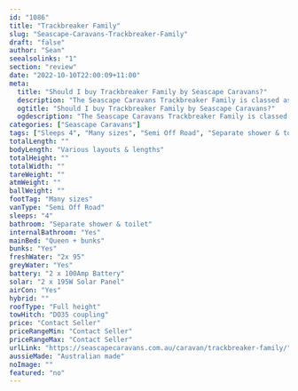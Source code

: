 ```yaml
---
id: "1086"
title: "Trackbreaker Family"
slug: "Seascape-Caravans-Trackbreaker-Family"
draft: "false"
author: "Sean"
seealsolinks: "1"
section: "review"
date: "2022-10-10T22:00:09+11:00"
meta:
  title: "Should I buy Trackbreaker Family by Seascape Caravans?"
  description: "The Seascape Caravans Trackbreaker Family is classed as Semi Off Road, and sleeps 4 people. It is Australian made and comes in at Many sizes. It generally has Separate shower & toilet."
  ogtitle: "Should I buy Trackbreaker Family by Seascape Caravans?"
  ogdescription: "The Seascape Caravans Trackbreaker Family is classed as Semi Off Road, and sleeps 4 people. It is Australian made and comes in at Many sizes. It generally has Separate shower & toilet."
categories: ["Seascape Caravans"]
tags: ["Sleeps 4", "Many sizes", "Semi Off Road", "Separate shower & toilet", "Full height", "Price Unknown", "Australian made"]
totalLength: ""
bodyLength: "Various layouts & lengths"
totalHeight: ""
totalWidth: ""
tareWeight: ""
atmWeight: ""
ballWeight: ""
footTag: "Many sizes"
vanType: "Semi Off Road"
sleeps: "4"
bathroom: "Separate shower & toilet"
internalBathroom: "Yes"
mainBed: "Queen + bunks"
bunks: "Yes"
freshWater: "2x 95"
greyWater: "Yes"
battery: "2 x 100Amp Battery"
solar: "2 x 195W Solar Panel"
airCon: "Yes"
hybrid: ""
roofType: "Full height"
towHitch: "DO35 coupling"
price: "Contact Seller"
priceRangeMin: "Contact Seller"
priceRangeMax: "Contact Seller"
urlLink: "https://seascapecaravans.com.au/caravan/trackbreaker-family/"
aussieMade: "Australian made"
noImage: ""
featured: "no"
---
```


